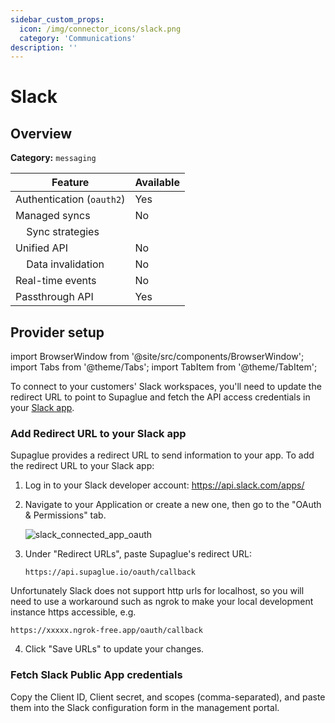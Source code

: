 ```yaml
---
sidebar_custom_props:
  icon: /img/connector_icons/slack.png
  category: 'Communications'
description: ''
---
```


# Slack

## Overview

**Category:** `messaging`

| Feature                              | Available |
| ------------------------------------ | --------- |
| Authentication (`oauth2`)            | Yes       |
| Managed syncs                        | No        |
| &nbsp;&nbsp;&nbsp; Sync strategies   |           |
| Unified API                          | No        |
| &nbsp;&nbsp;&nbsp; Data invalidation | No        |
| Real-time events                     | No        |
| Passthrough API                      | Yes       |

## Provider setup

import BrowserWindow from '@site/src/components/BrowserWindow';
import Tabs from '@theme/Tabs';
import TabItem from '@theme/TabItem';

To connect to your customers' Slack workspaces, you'll need to update the redirect URL to point to Supaglue and fetch the API access credentials in your [Slack app](https://api.slack.com/apps).

### Add Redirect URL to your Slack app

Supaglue provides a redirect URL to send information to your app. To add the redirect URL to your Slack app:

1. Log in to your Slack developer account: <https://api.slack.com/apps/>
2. Navigate to your Application or create a new one, then go to the "OAuth & Permissions" tab.

   <BrowserWindow url="api.slack.com/apps/A05U8PFAKJL/oauth">

   ![slack_connected_app_oauth](/img/slack_connected_app_oauth.png 'slack connected app oauth')

   </BrowserWindow>

3. Under "Redirect URLs", paste Supaglue's redirect URL:

   ```
   https://api.supaglue.io/oauth/callback
   ```

  Unfortunately Slack does not support http urls for localhost, so you will need to use a workaround such as ngrok to make your local development instance https accessible, e.g.
   ```
   https://xxxxx.ngrok-free.app/oauth/callback
   ```

4. Click "Save URLs" to update your changes.

### Fetch Slack Public App credentials

Copy the Client ID, Client secret, and scopes (comma-separated), and paste them into the Slack configuration form in the management portal.
